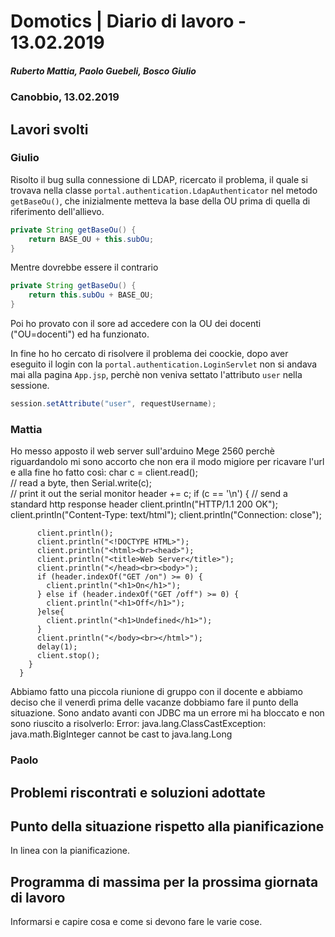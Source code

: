# Domotics | Diario di lavoro - 13.02.2019

##### Ruberto Mattia, Paolo Guebeli, Bosco Giulio

### Canobbio, 13.02.2019

## Lavori svolti

### Giulio

Risolto il bug sulla connessione di LDAP, ricercato il problema, il quale si trovava nella classe
`portal.authentication.LdapAuthenticator` nel metodo `getBaseOu()`, che inizialmente metteva la base
della OU prima di quella di riferimento dell'allievo.

```java
private String getBaseOu() {
    return BASE_OU + this.subOu;
}
```

Mentre dovrebbe essere il contrario

```java
private String getBaseOu() {
    return this.subOu + BASE_OU;
}
```

Poi ho provato con il sore ad accedere con la OU dei docenti ("OU=docenti") ed ha funzionato.

In fine ho ho cercato di risolvere il problema dei coockie, dopo aver eseguito il login con la 
`portal.authentication.LoginServlet` non si andava mai alla pagina `App.jsp`, perch&egrave; non 
veniva settato l'attributo `user` nella sessione.

```java
session.setAttribute("user", requestUsername);
``` 

### Mattia

Ho messo apposto il web server sull'arduino Mege 2560 perchè riguardandolo mi sono accorto che 
non era il modo migiore per ricavare l'url e alla fine ho fatto così:
      char c = client.read();             
      // read a byte, then
      Serial.write(c);                    
      // print it out the serial monitor
      header += c;
        if (c == '\n') {
          // send a standard http response header
          client.println("HTTP/1.1 200 OK");
          client.println("Content-Type: text/html");
          client.println("Connection: close");  

          client.println();
          client.println("<!DOCTYPE HTML>");
          client.println("<html><br><head>");
          client.println("<title>Web Server</title>");
          client.println("</head><br><body>");  
          if (header.indexOf("GET /on") >= 0) {
            client.println("<h1>On</h1>");
          } else if (header.indexOf("GET /off") >= 0) {
            client.println("<h1>Off</h1>");
          }else{
            client.println("<h1>Undefined</h1>");
          }
          client.println("</body><br></html>");
          delay(1);
          client.stop();
        }
      }
Abbiamo fatto una piccola riunione di gruppo con il docente e abbiamo deciso che il venerdì
prima delle vacanze dobbiamo fare il punto della situazione.
Sono andato avanti con JDBC ma un errore mi ha bloccato e non sono riuscito a risolverlo:
Error: java.lang.ClassCastException: java.math.BigInteger cannot be cast to java.lang.Long

### Paolo


##  Problemi riscontrati e soluzioni adottate


##  Punto della situazione rispetto alla pianificazione
In linea con la pianificazione.


## Programma di massima per la prossima giornata di lavoro
Informarsi e capire cosa e come si devono fare le varie cose.
